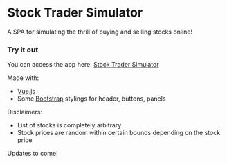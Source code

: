# Stock Trader Simulator

A SPA for simulating the thrill of buying and selling stocks online!

### Try it out
You can access the app here: [Stock Trader Simulator](https://ml-stock-trader.firebaseapp.com)

Made with: 
 - [Vue.js](https://vuejs.org/)
 - Some [Bootstrap](https://getbootstrap.com) stylings for header, buttons, panels

Disclaimers:
 - List of stocks is completely arbitrary
 - Stock prices are random within certain bounds depending on the stock price

Updates to come!
